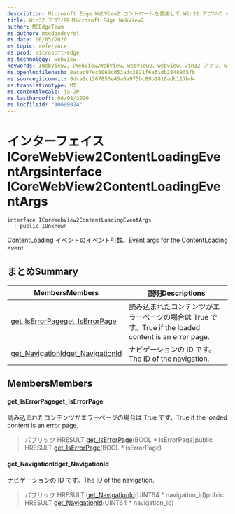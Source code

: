 ```yaml
---
description: Microsoft Edge WebView2 コントロールを使用して Win32 アプリの web コンテンツをホストする
title: Win32 アプリ用 Microsoft Edge WebView2
author: MSEdgeTeam
ms.author: msedgedevrel
ms.date: 06/05/2020
ms.topic: reference
ms.prod: microsoft-edge
ms.technology: webview
keywords: IWebView2、IWebView2WebView、webview2、webview、win32 アプリ、win32、edge、ICoreWebView2、ICoreWebView2Controller、browser control、edge html
ms.openlocfilehash: 8acec97ec6060cd53adc3821f6a51db2048935fb
ms.sourcegitcommit: 8dca1c1367853e45a0a975bc89b1818adb117bd4
ms.translationtype: MT
ms.contentlocale: ja-JP
ms.lasthandoff: 06/08/2020
ms.locfileid: "10699024"
---
```

# <span data-ttu-id="28e4a-104">インターフェイス ICoreWebView2ContentLoadingEventArgs</span><span class="sxs-lookup"><span data-stu-id="28e4a-104">interface ICoreWebView2ContentLoadingEventArgs</span></span> 

```
interface ICoreWebView2ContentLoadingEventArgs
  : public IUnknown
```

<span data-ttu-id="28e4a-105">ContentLoading イベントのイベント引数。</span><span class="sxs-lookup"><span data-stu-id="28e4a-105">Event args for the ContentLoading event.</span></span>

## <span data-ttu-id="28e4a-106">まとめ</span><span class="sxs-lookup"><span data-stu-id="28e4a-106">Summary</span></span>

 <span data-ttu-id="28e4a-107">Members</span><span class="sxs-lookup"><span data-stu-id="28e4a-107">Members</span></span>                        | <span data-ttu-id="28e4a-108">説明</span><span class="sxs-lookup"><span data-stu-id="28e4a-108">Descriptions</span></span>
--------------------------------|---------------------------------------------
[<span data-ttu-id="28e4a-109">get_IsErrorPage</span><span class="sxs-lookup"><span data-stu-id="28e4a-109">get_IsErrorPage</span></span>](#get_iserrorpage) | <span data-ttu-id="28e4a-110">読み込まれたコンテンツがエラーページの場合は True です。</span><span class="sxs-lookup"><span data-stu-id="28e4a-110">True if the loaded content is an error page.</span></span>
[<span data-ttu-id="28e4a-111">get_NavigationId</span><span class="sxs-lookup"><span data-stu-id="28e4a-111">get_NavigationId</span></span>](#get_navigationid) | <span data-ttu-id="28e4a-112">ナビゲーションの ID です。</span><span class="sxs-lookup"><span data-stu-id="28e4a-112">The ID of the navigation.</span></span>

## <span data-ttu-id="28e4a-113">Members</span><span class="sxs-lookup"><span data-stu-id="28e4a-113">Members</span></span>

#### <span data-ttu-id="28e4a-114">get_IsErrorPage</span><span class="sxs-lookup"><span data-stu-id="28e4a-114">get_IsErrorPage</span></span> 

<span data-ttu-id="28e4a-115">読み込まれたコンテンツがエラーページの場合は True です。</span><span class="sxs-lookup"><span data-stu-id="28e4a-115">True if the loaded content is an error page.</span></span>

> <span data-ttu-id="28e4a-116">パブリック HRESULT [get_IsErrorPage](#get_iserrorpage)(BOOL \* IsErrorPage)</span><span class="sxs-lookup"><span data-stu-id="28e4a-116">public HRESULT [get_IsErrorPage](#get_iserrorpage)(BOOL \* isErrorPage)</span></span>

#### <span data-ttu-id="28e4a-117">get_NavigationId</span><span class="sxs-lookup"><span data-stu-id="28e4a-117">get_NavigationId</span></span> 

<span data-ttu-id="28e4a-118">ナビゲーションの ID です。</span><span class="sxs-lookup"><span data-stu-id="28e4a-118">The ID of the navigation.</span></span>

> <span data-ttu-id="28e4a-119">パブリック HRESULT [get_NavigationId](#get_navigationid)(UINT64 \* navigation_id)</span><span class="sxs-lookup"><span data-stu-id="28e4a-119">public HRESULT [get_NavigationId](#get_navigationid)(UINT64 \* navigation_id)</span></span>

